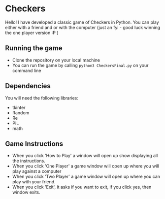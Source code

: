 # Checkers

Hello! I have developed a classic game of Checkers in Python. You can play either with a friend and or with the computer (just an fyi - good luck winning the one player version :P )

## Running the game
- Clone the repository on your local machine
- You can run the game by calling ```python3 CheckersFinal.py``` on your command line

## Dependencies
You will need the following libraries:
- tkinter
- Random
- Re
- PIL
- math

## Game Instructions
- When you click 'How to Play' a window will open up show displaying all the instructions.
- When you click 'One Player' a game window will open up where you will play against a computer
- When you click 'Two Player' a game window will open up where you can play with your friend.
- When you click 'Exit', it asks if you want to exit, if you click yes, then window exits.

